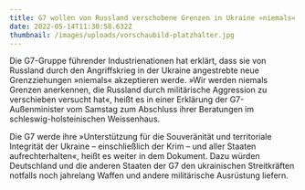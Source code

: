 ```yaml
---
title: G7 wollen von Russland verschobene Grenzen in Ukraine »niemals« anerkennen
date: 2022-05-14T11:30:58.632Z
thumbnail: /images/uploads/vorschaubild-platzhalter.jpg
---
```

Die G7-Gruppe führender Industrienationen hat erklärt, dass sie von Russland durch den Angriffskrieg in der Ukraine angestrebte neue Grenzziehungen »niemals« akzeptieren werde. »Wir werden niemals Grenzen anerkennen, die Russland durch militärische Aggression zu verschieben versucht hat«, heißt es in einer Erklärung der G7-Außenminister vom Samstag zum Abschluss ihrer Beratungen im schleswig-holsteinischen Weissenhaus.

Die G7 werde ihre »Unterstützung für die Souveränität und territoriale Integrität der Ukraine – einschließlich der Krim – und aller Staaten aufrechterhalten«, heißt es weiter in dem Dokument. Dazu würden Deutschland und die anderen Staaten der G7 den ukrainischen Streitkräften notfalls noch jahrelang Waffen und andere militärische Ausrüstung liefern.
